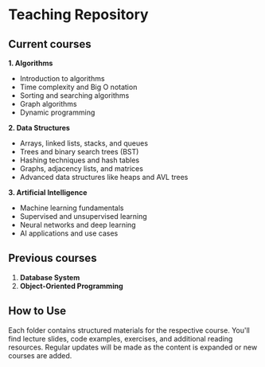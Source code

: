 # Teaching Repository

## Current courses

**1. Algorithms**
- Introduction to algorithms
- Time complexity and Big O notation
- Sorting and searching algorithms
- Graph algorithms
- Dynamic programming

**2. Data Structures**
- Arrays, linked lists, stacks, and queues
- Trees and binary search trees (BST)
- Hashing techniques and hash tables
- Graphs, adjacency lists, and matrices
- Advanced data structures like heaps and AVL trees

**3. Artificial Intelligence**
- Machine learning fundamentals
- Supervised and unsupervised learning
- Neural networks and deep learning
- AI applications and use cases

## Previous courses
1. **Database System**
2. **Object-Oriented Programming**

## How to Use
Each folder contains structured materials for the respective course.
You'll find lecture slides, code examples, exercises, and additional reading resources.
Regular updates will be made as the content is expanded or new courses are added.
